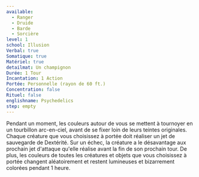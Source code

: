 ```yaml
---
available:
  - Ranger
  - Druide
  - Barde
  - Sorcière
level: 1
school: Illusion
Verbal: true
Somatique: true
Matériel: true
detailmat: Un champignon
Durée: 1 Tour
Incantation: 1 Action
Portée: Personnelle (rayon de 60 ft.)
Concentration: false
Rituel: false
englishname: Psychedelics
step: empty
---
```

Pendant un moment, les couleurs autour de vous se mettent à tournoyer en un tourbillon arc-en-ciel, avant de se fixer loin de leurs teintes originales. Chaque créature que vous choisissez à portée doit réaliser un jet de sauvegarde de Dextérité. Sur un échec, la créature a le désavantage aux prochain jet d'attaque qu'elle réalise avant la fin de son prochain tour. De plus, les couleurs de toutes les créatures et objets que vous choisissez à portée changent aléatoirement et restent lumineuses et bizarrement colorées pendant 1 heure.
